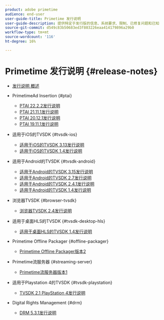 ```yaml
---
product: adobe primetime
audience: end-user
user-guide-title: Primetime 发行说明
user-guide-description: 提供特定于发行版的信息、系统要求、限制、已修复问题和已知问题。
source-git-commit: d549c83b50683ed3f803226eaa414179896a29b0
workflow-type: tm+mt
source-wordcount: '116'
ht-degree: 16%

---
```



# Primetime 发行说明 {#release-notes}

+ [发行说明 概述](home.md)
+ PrimetimeAd Insertion {#ptai}

   + [PTAI 22.2.2发行说明](ptai-22x-release-notes.md)
   + [PTAI 21.11.1发行说明](ptai-21x-release-notes.md)
   + [PTAI 20.12.1发行说明](ptai-20x-release-notes.md)
   + [PTAI 19.11.1发行说明](ptai-19x-release-notes.md)
+ 适用于iOS的TVSDK {#tvsdk-ios}
   + [适用于iOS的TVSDK 3.13发行说明](tvsdk-3x-ios.md)
   + [适用于iOS的TVSDK 1.4发行说明](tvsdk-1-4-ios.md)
+ 适用于Android的TVSDK {#tvsdk-android}
   + [适用于Android的TVSDK 3.15发行说明](tvsdk-3x-android.md)
   + [适用于Android的TVSDK 2.7发行说明](tvsdk-27-android.md)
   + [适用于Android的TVSDK 2.4.1发行说明](tvsdk-24-android.md)
   + [适用于Android的TVSDK 1.4发行说明](tvsdk-1-4-android.md)
+ 浏览器TVSDK {#browser-tvsdk}
   + [浏览器TVSDK 2.4发行说明](tvsdk-24-browser.md)
+ 适用于桌面HLS的TVSDK {#tvsdk-desktop-hls}
   + [适用于桌面HLS的TVSDK 1.4发行说明](tvsdk-1-4-desktop-hls.md)
+ Primetime Offline Packager {#offline-packager}
   + [Primetime Offline Packager版本2](offline-packager-2x-release-note.md)
+ Primetime流服务器 {#streaming-server}
   + [Primetime流服务器版本1](primetime-streaming-server-1x.md)
+ 适用于Playstation 4的TVSDK {#tvsdk-playstation}
   + [TVSDK 2.1 PlayStation 4发行说明](tvsdk-21-ps4.md)
+ Digital Rights Management {#drm}
   + [DRM 5.3.1发行说明](drm-531-release-notes.md)
